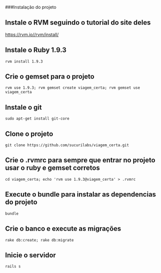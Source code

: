 ###Instalação do projeto

Instale o RVM seguindo o tutorial do site deles
-------------
https://rvm.io//rvm/install/

Instale o Ruby 1.9.3
--------------------
`rvm install 1.9.3`

Crie o gemset para o projeto
----------------------------
`rvm use 1.9.3; rvm gemset create viagem_certa; rvm gemset use viagem_certa`

Instale o git
-------------
`sudo apt-get install git-core`

Clone o projeto
---------------
`git clone https://github.com/sucurilabs/viagem_certa.git`

Crie o .rvmrc para sempre que entrar no projeto usar o ruby e gemset corretos
-----------------------------------------------------------------------------
`cd viagem_certa; echo 'rvm use 1.9.3@viagem_certa' > .rvmrc`

Execute o bundle para instalar as dependencias do projeto
---------------------------------------------------------
`bundle`

Crie o banco e execute as migrações
-----------------------------------
`rake db:create; rake db:migrate`

Inicie o servidor
-----------------
`rails s`